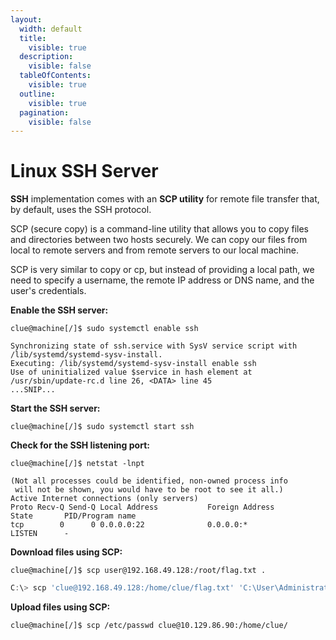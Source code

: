 ```yaml
---
layout:
  width: default
  title:
    visible: true
  description:
    visible: false
  tableOfContents:
    visible: true
  outline:
    visible: true
  pagination:
    visible: false
---
```


# Linux SSH Server

**SSH** implementation comes with an **SCP utility** for remote file transfer that, by default, uses the SSH protocol.

SCP (secure copy) is a command-line utility that allows you to copy files and directories between two hosts securely. We can copy our files from local to remote servers and from remote servers to our local machine.

SCP is very similar to copy or cp, but instead of providing a local path, we need to specify a username, the remote IP address or DNS name, and the user's credentials.

**Enable the SSH server:**

```shell
clue@machine[/]$ sudo systemctl enable ssh

Synchronizing state of ssh.service with SysV service script with /lib/systemd/systemd-sysv-install.
Executing: /lib/systemd/systemd-sysv-install enable ssh
Use of uninitialized value $service in hash element at /usr/sbin/update-rc.d line 26, <DATA> line 45
...SNIP...
```

**Start the SSH server:**

```shell
clue@machine[/]$ sudo systemctl start ssh
```

**Check for the SSH listening port:**

```shell
clue@machine[/]$ netstat -lnpt

(Not all processes could be identified, non-owned process info
 will not be shown, you would have to be root to see it all.)
Active Internet connections (only servers)
Proto Recv-Q Send-Q Local Address           Foreign Address         State       PID/Program name    
tcp        0      0 0.0.0.0:22              0.0.0.0:*               LISTEN      - 
```

**Download files using SCP:**

```shell
clue@machine[/]$ scp user@192.168.49.128:/root/flag.txt . 
```

```powershell
C:\> scp 'clue@192.168.49.128:/home/clue/flag.txt' 'C:\User\Administrator'
```

**Upload files using SCP:**

```shell
clue@machine[/]$ scp /etc/passwd clue@10.129.86.90:/home/clue/
```
